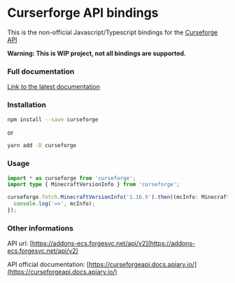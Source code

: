 # Curserforge API bindings

This is the non-official Javascript/Typescript bindings for the [Curseforge API](https://curseforgeapi.docs.apiary.io/)

**Warning: This is WIP project, not all bindings are supported.**

### Full documentation

[Link to the latest documentation](https://github.com/guillaumearm/curseforge/blob/master/docs/modules.md)

### Installation

```bash
npm install --save curseforge
```

or

```bash
yarn add -D curseforge
```

### Usage

```ts
import * as curseforge from 'curseforge';
import type { MinecraftVersionInfo } from 'curseforge';

curseforge.fetch.MinecraftVersionInfo('1.16.5').then((mcInfo: MinecraftVersionInfo) => {
  console.log('=>', mcInfo);
});
```

### Other informations

API url: [https://addons-ecs.forgesvc.net/api/v2](https://addons-ecs.forgesvc.net/api/v2)

API official documentation: [https://curseforgeapi.docs.apiary.io/](https://curseforgeapi.docs.apiary.io/)
